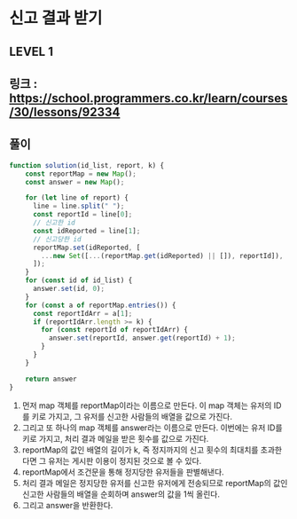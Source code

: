 # 신고 결과 받기

## LEVEL 1

## 링크 : https://school.programmers.co.kr/learn/courses/30/lessons/92334

## 풀이

```js
function solution(id_list, report, k) {
    const reportMap = new Map();
    const answer = new Map();

    for (let line of report) {
      line = line.split(" ");
      const reportId = line[0];
      // 신고한 id
      const idReported = line[1];
      // 신고당한 id
      reportMap.set(idReported, [
        ...new Set([...(reportMap.get(idReported) || []), reportId]),
      ]);
    }
    for (const id of id_list) {
      answer.set(id, 0);
    }
    for (const a of reportMap.entries()) {
      const reportIdArr = a[1];
      if (reportIdArr.length >= k) {
        for (const reportId of reportIdArr) {
          answer.set(reportId, answer.get(reportId) + 1);
        }
      }
    }

    return answer
}
```

1. 먼저 map 객체를 reportMap이라는 이름으로 만든다. 이 map 객체는 유저의 ID를 키로 가지고, 그 유저를 신고한 사람들의 배열을 값으로 가진다.
2. 그리고 또 하나의 map 객체를 answer라는 이름으로 만든다. 이번에는 유저 ID를 키로 가지고, 처리 결과 메일을 받은 횟수를 값으로 가진다.
3. reportMap의 값인 배열의 길이가 k, 즉 정지까지의 신고 횟수의 최대치를 초과한다면 그 유저는 게시판 이용이 정지된 것으로 볼 수 있다.
4. reportMap에서 조건문을 통해 정지당한 유저들을 판별해낸다.
5. 처리 결과 메일은 정지당한 유저를 신고한 유저에게 전송되므로 reportMap의 값인 신고한 사람들의 배열을 순회하며 answer의 값을 1씩 올린다.
6. 그리고 answer을 반환한다.